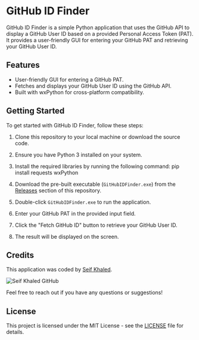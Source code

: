 # GitHub ID Finder

GitHub ID Finder is a simple Python application that uses the GitHub API to display a GitHub User ID based on a provided Personal Access Token (PAT). It provides a user-friendly GUI for entering your GitHub PAT and retrieving your GitHub User ID.

## Features

- User-friendly GUI for entering a GitHub PAT.
- Fetches and displays your GitHub User ID using the GitHub API.
- Built with wxPython for cross-platform compatibility.

## Getting Started

To get started with GitHub ID Finder, follow these steps:

1. Clone this repository to your local machine or download the source code.

2. Ensure you have Python 3 installed on your system.

3. Install the required libraries by running the following command: pip install requests wxPython


4. Download the pre-built executable (`GitHubIDFinder.exe`) from the [Releases](https://github.com/SeifKhaled13/my_github_gui/releases) section of this repository.

5. Double-click `GitHubIDFinder.exe` to run the application.

6. Enter your GitHub PAT in the provided input field.

7. Click the "Fetch GitHub ID" button to retrieve your GitHub User ID.

8. The result will be displayed on the screen.

## Credits

This application was coded by [Seif Khaled](https://github.com/SeifKhaled13).

![Seif Khaled GitHub](https://github.com/SeifKhaled13.png?size=100)

Feel free to reach out if you have any questions or suggestions!

## License

This project is licensed under the MIT License - see the [LICENSE](LICENSE) file for details.
